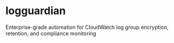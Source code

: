 # logguardian
Enterprise-grade automation for CloudWatch log group encryption, retention, and compliance monitoring
